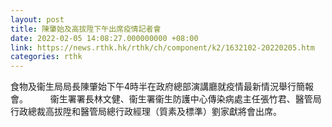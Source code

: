 ```yaml
---
layout: post
title: 陳肇始及高拔陞下午出席疫情記者會
date: 2022-02-05 14:08:27.000000000 +08:00
link: https://news.rthk.hk/rthk/ch/component/k2/1632102-20220205.htm
categories: rthk
---
```


食物及衞生局局長陳肇始下午4時半在政府總部演講廳就疫情最新情況舉行簡報會。
　　 
衞生署署長林文健、衞生署衞生防護中心傳染病處主任張竹君、醫管局行政總裁高拔陞和醫管局總行政經理（質素及標準）劉家獻將會出席。
